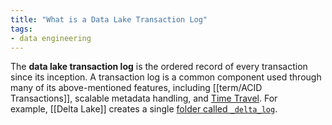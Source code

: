 ```yaml
---
title: "What is a Data Lake Transaction Log"
tags:
- data engineering
---
```

The **data lake transaction log** is the ordered record of every transaction since its inception. A transaction log is a common component used through many of its above-mentioned features, including [[term/ACID Transactions]], scalable metadata handling, and [Time Travel](term/Time%20Travel.md). For example, [[Delta Lake]] creates a single [folder called `_delta_log`](https://airbyte.com/tutorials/load-data-into-delta-lake-on-databricks-lakehouse#step-5).